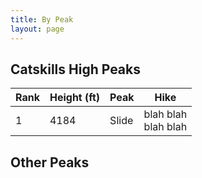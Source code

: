 ```yaml
---
title: By Peak
layout: page
---
```


## Catskills High Peaks

| Rank | Height (ft) | Peak | Hike |
| ---- | ---- | ---- | ---- |
| 1 | 4184 | Slide | blah blah<br>blah blah |

## Other Peaks
